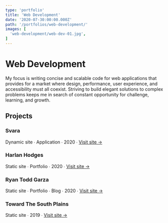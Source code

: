 ```yaml
---
type: 'portfolio'
title: 'Web Development'
date: '2020-07-30:00:00.000Z'
path: '/portfolios/web-development/'
images: [
  'web-development/web-dev-01.jpg',
]
---
```


# Web Development

My focus is writing concise and scalable code for web applications that provides for a market where design, performance, user experience, and accessibility must all coexist. Striving to build elegant solutions to complex problems keeps me in search of constant opportunity for challenge, learning, and growth.

## Projects

### Svara

Dynamic site ∙ Application ∙ 2020 ∙ <a href="https://svara.dev" target="_blank" rel="noreferrer noopener">Visit site →</a>

### Harlan Hodges

Static site ∙ Portfolio ∙ 2020 ∙ <a href="https://harlanhodges.com" target="_blank" rel="noreferrer noopener">Visit site →</a>

### Ryan Todd Garza

Static site ∙ Portfolio ∙ Blog ∙ 2020 ∙ <a href="https://ryantoddgarza.com" target="_blank" rel="noreferrer noopener">Visit site →</a>

### Toward The South Plains

Static site ∙ 2019 ∙ <a href="http://towardthesouthplains.com" target="_blank" rel="noreferrer noopener">Visit site →</a>
